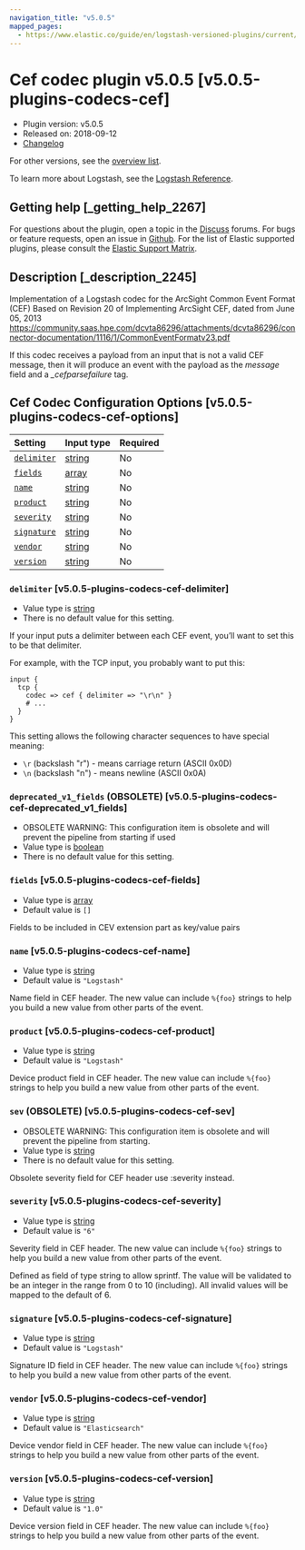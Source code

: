 ```yaml
---
navigation_title: "v5.0.5"
mapped_pages:
  - https://www.elastic.co/guide/en/logstash-versioned-plugins/current/v5.0.5-plugins-codecs-cef.html
---
```


# Cef codec plugin v5.0.5 [v5.0.5-plugins-codecs-cef]

* Plugin version: v5.0.5
* Released on: 2018-09-12
* [Changelog](https://github.com/logstash-plugins/logstash-codec-cef/blob/v5.0.5/CHANGELOG.md)

For other versions, see the [overview list](codec-cef-index.md).

To learn more about Logstash, see the [Logstash Reference](https://www.elastic.co/guide/en/logstash/current/index.html).

## Getting help [_getting_help_2267]

For questions about the plugin, open a topic in the [Discuss](http://discuss.elastic.co) forums. For bugs or feature requests, open an issue in [Github](https://github.com/logstash-plugins/logstash-codec-cef). For the list of Elastic supported plugins, please consult the [Elastic Support Matrix](https://www.elastic.co/support/matrix#matrix_logstash_plugins).

## Description [_description_2245]

Implementation of a Logstash codec for the ArcSight Common Event Format (CEF) Based on Revision 20 of Implementing ArcSight CEF, dated from June 05, 2013 <https://community.saas.hpe.com/dcvta86296/attachments/dcvta86296/connector-documentation/1116/1/CommonEventFormatv23.pdf>

If this codec receives a payload from an input that is not a valid CEF message, then it will produce an event with the payload as the *message* field and a *\_cefparsefailure* tag.

## Cef Codec Configuration Options [v5.0.5-plugins-codecs-cef-options]

| Setting | Input type | Required |
| :- | :- | :- |
| [`delimiter`](v5-0-5-plugins-codecs-cef.md#v5.0.5-plugins-codecs-cef-delimiter) | [string](/lsr/value-types.md#string) | No |
| [`fields`](v5-0-5-plugins-codecs-cef.md#v5.0.5-plugins-codecs-cef-fields) | [array](/lsr/value-types.md#array) | No |
| [`name`](v5-0-5-plugins-codecs-cef.md#v5.0.5-plugins-codecs-cef-name) | [string](/lsr/value-types.md#string) | No |
| [`product`](v5-0-5-plugins-codecs-cef.md#v5.0.5-plugins-codecs-cef-product) | [string](/lsr/value-types.md#string) | No |
| [`severity`](v5-0-5-plugins-codecs-cef.md#v5.0.5-plugins-codecs-cef-severity) | [string](/lsr/value-types.md#string) | No |
| [`signature`](v5-0-5-plugins-codecs-cef.md#v5.0.5-plugins-codecs-cef-signature) | [string](/lsr/value-types.md#string) | No |
| [`vendor`](v5-0-5-plugins-codecs-cef.md#v5.0.5-plugins-codecs-cef-vendor) | [string](/lsr/value-types.md#string) | No |
| [`version`](v5-0-5-plugins-codecs-cef.md#v5.0.5-plugins-codecs-cef-version) | [string](/lsr/value-types.md#string) | No |

### `delimiter` [v5.0.5-plugins-codecs-cef-delimiter]

* Value type is [string](/lsr/value-types.md#string)
* There is no default value for this setting.

If your input puts a delimiter between each CEF event, you’ll want to set this to be that delimiter.

For example, with the TCP input, you probably want to put this:

```
input {
  tcp {
    codec => cef { delimiter => "\r\n" }
    # ...
  }
}
```

This setting allows the following character sequences to have special meaning:

* `\r` (backslash "r") - means carriage return (ASCII 0x0D)
* `\n` (backslash "n") - means newline (ASCII 0x0A)

### `deprecated_v1_fields` (OBSOLETE) [v5.0.5-plugins-codecs-cef-deprecated_v1_fields]

* OBSOLETE WARNING: This configuration item is obsolete and will prevent the pipeline from starting if used
* Value type is [boolean](/lsr/value-types.md#boolean)
* There is no default value for this setting.

### `fields` [v5.0.5-plugins-codecs-cef-fields]

* Value type is [array](/lsr/value-types.md#array)
* Default value is `[]`

Fields to be included in CEV extension part as key/value pairs

### `name` [v5.0.5-plugins-codecs-cef-name]

* Value type is [string](/lsr/value-types.md#string)
* Default value is `"Logstash"`

Name field in CEF header. The new value can include `%{foo}` strings to help you build a new value from other parts of the event.

### `product` [v5.0.5-plugins-codecs-cef-product]

* Value type is [string](/lsr/value-types.md#string)
* Default value is `"Logstash"`

Device product field in CEF header. The new value can include `%{foo}` strings to help you build a new value from other parts of the event.

### `sev` (OBSOLETE) [v5.0.5-plugins-codecs-cef-sev]

* OBSOLETE WARNING: This configuration item is obsolete and will prevent the pipeline from starting.
* Value type is [string](/lsr/value-types.md#string)
* There is no default value for this setting.

Obsolete severity field for CEF header use :severity instead.

### `severity` [v5.0.5-plugins-codecs-cef-severity]

* Value type is [string](/lsr/value-types.md#string)
* Default value is `"6"`

Severity field in CEF header. The new value can include `%{foo}` strings to help you build a new value from other parts of the event.

Defined as field of type string to allow sprintf. The value will be validated to be an integer in the range from 0 to 10 (including). All invalid values will be mapped to the default of 6.

### `signature` [v5.0.5-plugins-codecs-cef-signature]

* Value type is [string](/lsr/value-types.md#string)
* Default value is `"Logstash"`

Signature ID field in CEF header. The new value can include `%{foo}` strings to help you build a new value from other parts of the event.

### `vendor` [v5.0.5-plugins-codecs-cef-vendor]

* Value type is [string](/lsr/value-types.md#string)
* Default value is `"Elasticsearch"`

Device vendor field in CEF header. The new value can include `%{foo}` strings to help you build a new value from other parts of the event.

### `version` [v5.0.5-plugins-codecs-cef-version]

* Value type is [string](/lsr/value-types.md#string)
* Default value is `"1.0"`

Device version field in CEF header. The new value can include `%{foo}` strings to help you build a new value from other parts of the event.
